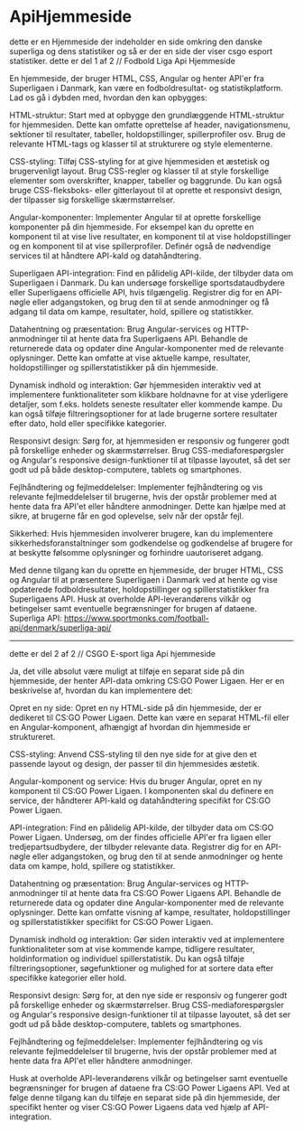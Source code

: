 # ApiHjemmeside
dette er en Hjemmeside der indeholder en side omkring den danske superliga og dens statistiker og så er der en side der viser csgo esport statistiker.
dette er del 1 af 2 // Fodbold Liga Api Hjemmeside



En hjemmeside, der bruger HTML, CSS, Angular og henter API'er fra Superligaen i Danmark, kan være en fodboldresultat- og statistikplatform. Lad os gå i dybden med, hvordan den kan opbygges:

HTML-struktur:
Start med at opbygge den grundlæggende HTML-struktur for hjemmesiden. 
Dette kan omfatte oprettelse af header, navigationsmenu, sektioner til resultater, tabeller, holdopstillinger, spillerprofiler osv. 
Brug de relevante HTML-tags og klasser til at strukturere og style elementerne.

CSS-styling:
Tilføj CSS-styling for at give hjemmesiden et æstetisk og brugervenligt layout. 
Brug CSS-regler og klasser til at style forskellige elementer som overskrifter, knapper, tabeller og baggrunde. 
Du kan også bruge CSS-fleksboks- eller gitterlayout til at oprette et responsivt design, der tilpasser sig forskellige skærmstørrelser.

Angular-komponenter:
Implementer Angular til at oprette forskellige komponenter på din hjemmeside. 
For eksempel kan du oprette en komponent til at vise live resultater, en komponent til at vise holdopstillinger og en komponent til at vise spillerprofiler. 
Definér også de nødvendige services til at håndtere API-kald og datahåndtering.

Superligaen API-integration:
Find en pålidelig API-kilde, der tilbyder data om Superligaen i Danmark. 
Du kan undersøge forskellige sportsdataudbydere eller Superligaens officielle API, hvis tilgængelig. 
Registrer dig for en API-nøgle eller adgangstoken, og brug den til at sende anmodninger og få adgang til data om kampe, resultater, hold, spillere og statistikker.

Datahentning og præsentation:
Brug Angular-services og HTTP-anmodninger til at hente data fra Superligaens API. 
Behandle de returnerede data og opdater dine Angular-komponenter med de relevante oplysninger. 
Dette kan omfatte at vise aktuelle kampe, resultater, holdopstillinger og spillerstatistikker på din hjemmeside.

Dynamisk indhold og interaktion:
Gør hjemmesiden interaktiv ved at implementere funktionaliteter som klikbare holdnavne for at vise yderligere detaljer, som f.eks. holdets seneste resultater eller kommende kampe. 
Du kan også tilføje filtreringsoptioner for at lade brugerne sortere resultater efter dato, hold eller specifikke kategorier.

Responsivt design:
Sørg for, at hjemmesiden er responsiv og fungerer godt på forskellige enheder og skærmstørrelser. 
Brug CSS-mediaforespørgsler og Angular's responsive design-funktioner til at tilpasse layoutet, så det ser godt ud på både desktop-computere, tablets og smartphones.

Fejlhåndtering og fejlmeddelelser:
Implementer fejlhåndtering og vis relevante fejlmeddelelser til brugerne, hvis der opstår problemer med at hente data fra API'et eller håndtere anmodninger. 
Dette kan hjælpe med at sikre, at brugerne får en god oplevelse, selv når der opstår fejl.

Sikkerhed:
Hvis hjemmesiden involverer brugere, kan du implementere sikkerhedsforanstaltninger som godkendelse og godkendelse af brugere for at beskytte følsomme oplysninger og forhindre uautoriseret adgang.

Med denne tilgang kan du oprette en hjemmeside, der bruger HTML, CSS og Angular til at præsentere Superligaen i Danmark ved at hente og vise opdaterede fodboldresultater, holdopstillinger og spillerstatistikker fra Superligaens API. 
Husk at overholde API-leverandørens vilkår og betingelser samt eventuelle begrænsninger for brugen af ​​dataene.
Superliga API: https://www.sportmonks.com/football-api/denmark/superliga-api/



--------------------------------------------------------------------------------------------------------------------------------------------------------------------------------------------------------------------------------------------




dette er del 2 af 2 // CSGO E-sport liga Api hjemmeside



Ja, det ville absolut være muligt at tilføje en separat side på din hjemmeside, der henter API-data omkring CS:GO Power Ligaen. 
Her er en beskrivelse af, hvordan du kan implementere det:

Opret en ny side:
Opret en ny HTML-side på din hjemmeside, der er dedikeret til CS:GO Power Ligaen. 
Dette kan være en separat HTML-fil eller en Angular-komponent, afhængigt af hvordan din hjemmeside er struktureret.

CSS-styling:
Anvend CSS-styling til den nye side for at give den et passende layout og design, der passer til din hjemmesides æstetik.

Angular-komponent og service:
Hvis du bruger Angular, opret en ny komponent til CS:GO Power Ligaen. 
I komponenten skal du definere en service, der håndterer API-kald og datahåndtering specifikt for CS:GO Power Ligaen.

API-integration:
Find en pålidelig API-kilde, der tilbyder data om CS:GO Power Ligaen. 
Undersøg, om der findes officielle API'er fra ligaen eller tredjepartsudbydere, der tilbyder relevante data. 
Registrer dig for en API-nøgle eller adgangstoken, og brug den til at sende anmodninger og hente data om kampe, hold, spillere og statistikker.

Datahentning og præsentation:
Brug Angular-services og HTTP-anmodninger til at hente data fra CS:GO Power Ligaens API. 
Behandle de returnerede data og opdater dine Angular-komponenter med de relevante oplysninger. 
Dette kan omfatte visning af kampe, resultater, holdopstillinger og spillerstatistikker specifikt for CS:GO Power Ligaen.

Dynamisk indhold og interaktion:
Gør siden interaktiv ved at implementere funktionaliteter som at vise kommende kampe, tidligere resultater, holdinformation og individuel spillerstatistik. 
Du kan også tilføje filtreringsoptioner, søgefunktioner og mulighed for at sortere data efter specifikke kategorier eller hold.

Responsivt design:
Sørg for, at den nye side er responsiv og fungerer godt på forskellige enheder og skærmstørrelser. 
Brug CSS-mediaforespørgsler og Angular's responsive design-funktioner til at tilpasse layoutet, så det ser godt ud på både desktop-computere, tablets og smartphones.

Fejlhåndtering og fejlmeddelelser:
Implementer fejlhåndtering og vis relevante fejlmeddelelser til brugerne, hvis der opstår problemer med at hente data fra API'et eller håndtere anmodninger.

Husk at overholde API-leverandørens vilkår og betingelser samt eventuelle begrænsninger for brugen af dataene fra CS:GO Power Ligaens API.
 Ved at følge denne tilgang kan du tilføje en separat side på din hjemmeside, der specifikt henter og viser CS:GO Power Ligaens data ved hjælp af API-integration.
